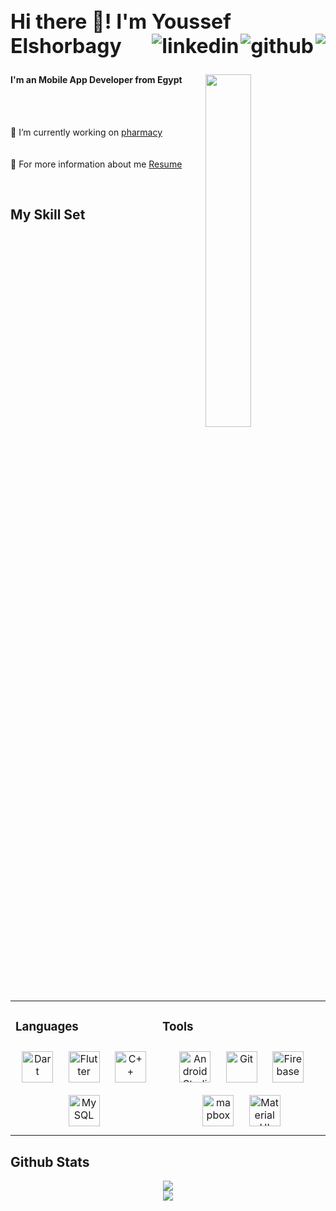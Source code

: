 <h2 align="left" style="font-size: 2rem;">
  Hi there 👋! I'm Youssef Elshorbagy 
    <a>
        <img align="right" src="https://kounter.tk/badge/YoussefElShorbagy21.kounter?label=&color=52796f&style=for-the-badge&cntSuffix=%20Profile%20Views&silent=false" />
  </a>
    <a href="https://github.com/YoussefElShorbagy21" target="_blank">
        <img align="right" src=https://img.shields.io/badge/github-%2324292e.svg?&style=for-the-badge&logo=github&logoColor=white alt=github style="margin-bottom: 5px;" />
    </a>
    <a href="https://www.linkedin.com/in/youssef-el-shorbagy-988ba7254/" target="_blank">
        <img align="right" src=https://img.shields.io/badge/linkedin-%231E77B5.svg?&style=for-the-badge&logo=linkedin&logoColor=white alt=linkedin style="margin-bottom: 5px;" />
    </a>  
</h2>

<img align="right" width="38%" src="https://cdn-images-1.medium.com/max/1200/1*5-aoK8IBmXve5whBQM90GA.png"/>

<h4 align="left">I'm an Mobile App Developer from Egypt</h4>
<br><br>
<p align="left">🔭 I’m currently working on <a href="https://github.com/YoussefElShorbagy21/pharmacy">pharmacy</a> <br><br><br>📃 For more information about me 
  <a href="https://drive.google.com/file/d/1Wj1G-vbFKReL18iaNL54lSUVxb8BBeka/view?usp=sharing">Resume</a></p>

<br/>

## My Skill Set  
<table><tr><td valign="top">

### Languages
<div align="center">  
<!-- Dart icon -->
<a href="https://dart.dev/" target="_blank"><img style="margin: 10px" src="https://upload.wikimedia.org/wikipedia/commons/7/7e/Dart-logo.png" alt="Dart" height="50" /></a>
<!-- Flutter icon -->
<a href="https://flutter.dev/" target="_blank"><img style="margin: 10px" src="https://static-00.iconduck.com/assets.00/flutter-icon-413x512-4picx6vy.png" alt="Flutter" height="50" /></a>
<!-- C++ icon -->
<a href="https://www.cplusplus.com/" target="_blank"><img style="margin: 10px" src="https://profilinator.rishav.dev/skills-assets/cplusplus-original.svg" alt="C++" height="50" /></a>
<!-- mySql icon -->
<a href="https://www.mysql.com/" target="_blank"><img style="margin: 10px" src="https://profilinator.rishav.dev/skills-assets/mysql-original-wordmark.svg" alt="MySQL" height="50" /></a>  
</div>

</td><td valign="top">

### Tools  
<div align= "center">
<!-- android studio icon -->
<a href="https://developer.android.com/studio" target="_blank"><img style="margin: 10px" src="https://1.bp.blogspot.com/-LgTa-xDiknI/X4EflN56boI/AAAAAAAAPuk/24YyKnqiGkwRS9-_9suPKkfsAwO4wHYEgCLcBGAsYHQ/s0/image9.png" alt="Android Studio" height="50" /></a>
<!-- github icon -->
<a href="https://github.com/" target="_blank"><img style="margin: 10px" src="https://profilinator.rishav.dev/skills-assets/git-scm-icon.svg" alt="Git" height="50" /></a>
<!-- firebase icon -->
<a href="https://firebase.google.com/" target="_blank"><img style="margin: 10px" src="https://profilinator.rishav.dev/skills-assets/firebase.png" alt="Firebase" height="50" /></a>
<!-- mapbox icon -->
<a href="https://www.mapbox.com/" target="_blank"><img style="margin: 10px" src="https://seeklogo.com/images/M/mapbox-logo-D6FDDD219C-seeklogo.com.png" alt="mapbox" height="50" /></a>
 <!-- matrial ui icon -->
<a href="https://mui.com/" target="_blank"><img style="margin: 10px" src="https://profilinator.rishav.dev/skills-assets/mui.png" alt="Material UI" height="50" /> 
<!-- c++ icon -->
</div>

</td></tr></table>  

## Github Stats  
<div align="center">

<img src="https://github-readme-stats.vercel.app/api?username=YoussefElshorbagy21&show_icons=true&theme=vue-dark&count_private=true&hide_border=true"/>

</div>
  <div align="center">
  <img src="https://github-readme-streak-stats.herokuapp.com/?user=YoussefElshorbagy21&theme=onedark&hide_border=true&date_format=j%20M%5B%20Y%5D"/>
  </div>
<br>  
<br>
